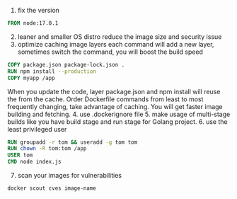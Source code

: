 1. fix the version
```dockerfile
FROM node:17.0.1
```
2. leaner and smaller OS distro 
reduce the image size and security issue
3. optimize caching image layers
each command will add a new layer, sometimes switch the command, you will boost the build speed
```dockerfile
COPY package.json package-lock.json .
RUN npm install --production
COPY myapp /app
```
When you update the code, layer package.json and npm install will reuse the from the cache. Order Dockerfile commands from least to most frequently changing, take advantage of caching. You will get faster image building and fetching.
4. use .dockerignore file
5. make usage of multi-stage builds
like you have build stage and run stage for Golang project. 
6. use the least privileged user
```dockerfile
RUN groupadd -r tom && useradd -g tom tom 
RUN chown -R tom:tom /app
USER tom
CMD node index.js
```
7. scan your images for vulnerabilities
```bash
docker scout cves image-name
``` 